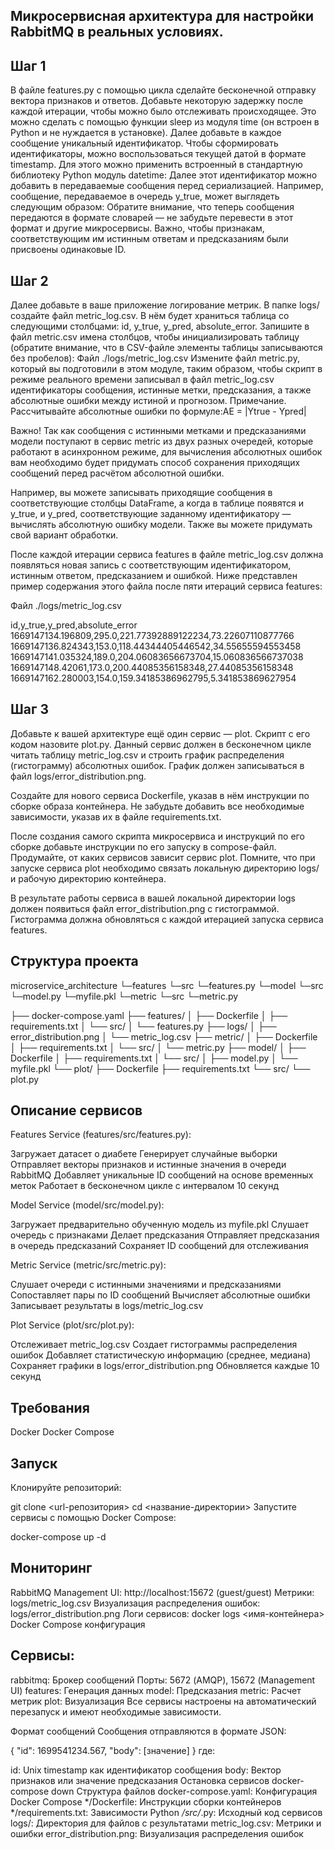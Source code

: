 Микросервисная архитектура для настройки RabbitMQ в реальных условиях.
-
Шаг 1
-
В файле features.py с помощью цикла сделайте бесконечной отправку вектора признаков и ответов. Добавьте некоторую задержку после каждой итерации, чтобы можно было отслеживать происходящее. Это можно сделать с помощью функции sleep из модуля time (он встроен в Python и не нуждается в установке).
Далее добавьте в каждое сообщение уникальный идентификатор. Чтобы сформировать идентификаторы, можно воспользоваться текущей датой в формате timestamp. Для этого можно применить встроенный в стандартную библиотеку Python модуль datetime:
Далее этот идентификатор можно добавить в передаваемые сообщения перед сериализацией. Например, сообщение, передаваемое в очередь y_true, может выглядеть следующим образом:
Обратите внимание, что теперь сообщения передаются в формате словарей — не забудьте перевести в этот формат и другие микросервисы.
Важно, чтобы признакам, соответствующим им истинным ответам и предсказаниям были присвоены одинаковые ID.

Шаг 2
-
Далее добавьте в ваше приложение логирование метрик.
В папке logs/ создайте файл metric_log.csv. В нём будет храниться таблица со следующими столбцами: id, y_true, y_pred, absolute_error.
Запишите в файл metric.csv имена столбцов, чтобы инициализировать таблицу (обратите внимание, что в CSV-файле элементы таблицы записываются без пробелов):
Файл ./logs/metric_log.csv
Измените файл metric.py, который вы подготовили в этом модуле, таким образом, чтобы скрипт в режиме реального времени записывал в файл metric_log.csv идентификаторы сообщения, истинные метки, предсказания, а также абсолютные ошибки между истиной и прогнозом.
Примечание. Рассчитывайте абсолютные ошибки по формуле:AE = |Ytrue - Ypred|

Важно! Так как сообщения с истинными метками и предсказаниями модели поступают в сервис metric из двух разных очередей, которые работают в асинхронном режиме, для вычисления абсолютных ошибок вам необходимо будет придумать способ сохранения приходящих сообщений перед расчётом абсолютной ошибки.

Например, вы можете записывать приходящие сообщения в соответствующие столбцы DataFrame, а когда в таблице появятся и y_true, и y_pred, соответствующие заданному идентификатору — вычислять абсолютную ошибку модели. Также вы можете придумать свой вариант обработки.

После каждой итерации сервиса features в файле metric_log.csv должна появляться новая запись с соответствующим идентификатором, истинным ответом, предсказанием и ошибкой. Ниже представлен пример содержания этого файла после пяти итераций сервиса features:

Файл ./logs/metric_log.csv

id,y_true,y_pred,absolute_error
1669147134.196809,295.0,221.77392889122234,73.22607110877766
1669147136.824343,153.0,118.44344405446542,34.55655594553458
1669147141.035324,189.0,204.06083656673704,15.060836566737038
1669147148.42061,173.0,200.44085356158348,27.44085356158348
1669147162.280003,154.0,159.34185386962795,5.341853869627954

Шаг 3
-
Добавьте к вашей архитектуре ещё один сервис — plot. Скрипт с его кодом назовите plot.py. Данный сервис должен в бесконечном цикле читать таблицу metric_log.csv и строить график распределения (гистограмму) абсолютных ошибок. График должен записываться в файл logs/error_distribution.png.

Создайте для нового сервиса Dockerfile, указав в нём инструкции по сборке образа контейнера. Не забудьте добавить все необходимые зависимости, указав их в файле requirements.txt.

После создания самого скрипта микросервиса и инструкций по его сборке добавьте инструкции по его запуску в compose-файл. Продумайте, от каких сервисов зависит сервис plot. Помните, что при запуске сервиса plot необходимо связать локальную директорию logs/ и рабочую директорию контейнера.

В результате работы сервиса в вашей локальной директории logs должен появиться файл error_distribution.png с гистограммой. Гистограмма должна обновляться с каждой итерацией запуска сервиса features. 

Структура проекта
-
microservice_architecture
    └─features
        └─src
            └─features.py
    └─model
        └─src
            └─model.py
            └─myfile.pkl
    └─metric
        └─src
            └─metric.py


├── docker-compose.yaml
├── features/
│   ├── Dockerfile
│   ├── requirements.txt
│   └── src/
│       └── features.py
├── logs/
│   ├── error_distribution.png
│   └── metric_log.csv
├── metric/
│   ├── Dockerfile
│   ├── requirements.txt
│   └── src/
│       └── metric.py
├── model/
│   ├── Dockerfile
│   ├── requirements.txt
│   └── src/
│       ├── model.py
│       └── myfile.pkl
└── plot/
    ├── Dockerfile
    ├── requirements.txt
    └── src/
        └── plot.py

Описание сервисов
-
Features Service (features/src/features.py):

Загружает датасет о диабете
Генерирует случайные выборки
Отправляет векторы признаков и истинные значения в очереди RabbitMQ
Добавляет уникальные ID сообщений на основе временных меток
Работает в бесконечном цикле с интервалом 10 секунд

Model Service (model/src/model.py):

Загружает предварительно обученную модель из myfile.pkl
Слушает очередь с признаками
Делает предсказания
Отправляет предсказания в очередь предсказаний
Сохраняет ID сообщений для отслеживания

Metric Service (metric/src/metric.py):

Слушает очереди с истинными значениями и предсказаниями
Сопоставляет пары по ID сообщений
Вычисляет абсолютные ошибки
Записывает результаты в logs/metric_log.csv

Plot Service (plot/src/plot.py):

Отслеживает metric_log.csv
Создает гистограммы распределения ошибок
Добавляет статистическую информацию (среднее, медиана)
Сохраняет графики в logs/error_distribution.png
Обновляется каждые 10 секунд

Требования
-
Docker
Docker Compose

Запуск
-
Клонируйте репозиторий:

git clone <url-репозитория>
cd <название-директории>
Запустите сервисы с помощью Docker Compose:

docker-compose up -d

Мониторинг
-
RabbitMQ Management UI: http://localhost:15672 (guest/guest)
Метрики: logs/metric_log.csv
Визуализация распределения ошибок: logs/error_distribution.png
Логи сервисов: docker logs <имя-контейнера>
Docker Compose конфигурация

Сервисы:
-

rabbitmq: Брокер сообщений
Порты: 5672 (AMQP), 15672 (Management UI)
features: Генерация данных
model: Предсказания
metric: Расчет метрик
plot: Визуализация
Все сервисы настроены на автоматический перезапуск и имеют необходимые зависимости.

Формат сообщений
Сообщения отправляются в формате JSON:

{
    "id": 1699541234.567,
    "body": [значение]
}
где:

id: Unix timestamp как идентификатор сообщения
body: Вектор признаков или значение предсказания
Остановка сервисов
docker-compose down
Структура файлов
docker-compose.yaml: Конфигурация Docker Compose
*/Dockerfile: Инструкции сборки контейнеров
*/requirements.txt: Зависимости Python
*/src/*.py: Исходный код сервисов
logs/: Директория для файлов с результатами
metric_log.csv: Метрики и ошибки
error_distribution.png: Визуализация распределения ошибок
